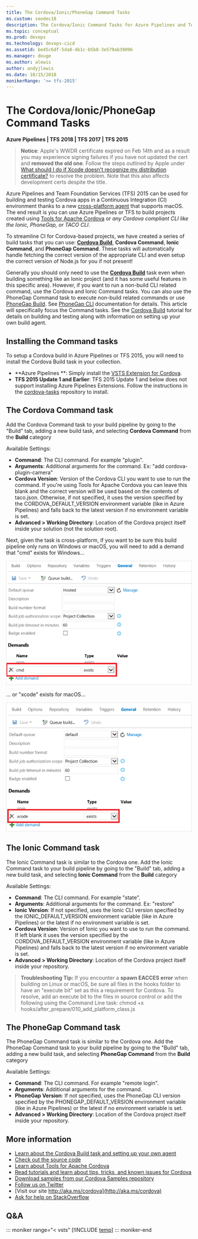 ```yaml
---
title: The Cordova/Ionic/PhoneGap Command Tasks
ms.custom: seodec18
description: The Cordova/Ionic Command Tasks for Azure Pipelines and Team Foundation Services 2015
ms.topic: conceptual
ms.prod: devops
ms.technology: devops-cicd
ms.assetid: be45c6df-5da8-4b1c-b5b8-3e579ab39096
ms.manager: douge
ms.author: alewis
author: andyjlewis
ms.date: 10/15/2018
monikerRange: '>= tfs-2015'
---
```



# The Cordova/Ionic/PhoneGap Command Tasks

**Azure Pipelines | TFS 2018 | TFS 2017 | TFS 2015**

> **Notice**: Apple's WWDR certificate expired on Feb 14th and as a result you may experience signing failures if you have not updated the cert and **removed the old one**. Follow the steps outlined by Apple under [What should I do if Xcode doesn't recognize my distribution certificate?](https://developer.apple.com/support/certificates/expiration/) to resolve the problem. Note that this also affects development certs despite the title.

Azure Pipelines and Team Foundation Services (TFS) 2015 can be used for building and testing Cordova apps in a Continuous Integration (CI) environment thanks to a new [cross-platform agent](https://github.com/Microsoft/azure-pipelines-agent) that supports macOS. The end result is you can use Azure Pipelines or TFS to build projects created using [Tools for Apache Cordova](http://go.microsoft.com/fwlink/?LinkID=536496) or *any Cordova compliant CLI like the Ionic, PhoneGap, or TACO CLI*.

To streamline CI for Cordova-based projects, we have created a series of build tasks that you can use: **[Cordova Build](./cordova-build.md)**, **Cordova Command**, **Ionic Command**, and **PhoneGap Command**. These tasks will automatically handle fetching the correct version of the appropriate CLI and even setup the correct version of Node.js for you if not present!

Generally you should only need to use the **[Cordova Build](./cordova-build.md)** task even when building something like an Ionic project (and it has some useful features in this specific area). However, if you want to run a non-build CLI related command, use the Cordova and Ionic Command tasks. You can also use the PhoneGap Command task to execute non-build related commands or use [PhoneGap Build](https://build.phonegap.com/).  See [PhoneGap CLI](http://docs.phonegap.com/references/phonegap-cli/remote-usage/) documentation for details. This article will specifically focus the Command tasks. See the [Cordova Build](./cordova-build.md) tutorial for details on building and testing along with information on setting up your own build agent.

## Installing the Command tasks
To setup a Cordova build in Azure Pipelines or TFS 2015, you will need to install the Cordova Build task in your collection.

- **Azure Pipelines **: Simply install the [VSTS Extension for Cordova](http://go.microsoft.com/fwlink/?LinkID=691835).
- **TFS 2015 Update 1 and Earlier**: TFS 2015 Update 1 and below does not support installing Azure Pipelines Extensions. Follow the instructions in the [cordova-tasks](http://go.microsoft.com/fwlink/?LinkID=691187) repository to install.

## The Cordova Command task
Add the Cordova Command task to your build pipeline by going to the "Build" tab, adding a new build task, and selecting **Cordova Command** from the **Build** category

Available Settings:
  - **Command**: The CLI command.  For example "plugin".
  - **Arguments**: Additional arguments for the command.  Ex: "add cordova-plugin-camera"
  - **Cordova Version**: Version of the Cordova CLI you want to use to run the command. If you're using Tools for Apache Cordova you can leave this blank and the correct version will be used based on the contents of taco.json. Otherwise, if not specified, it uses the version specified by the CORDOVA_DEFAULT_VERSION environment variable (like in Azure Pipelines) and falls back to the latest version if no environment variable is set.
  - **Advanced &gt; Working Directory**: Location of the Cordova project itself inside your solution (not the solution root).

Next, given the task is cross-platform, if you want to be sure this build pipeline only runs on Windows or macOS, you will need to add a demand that "cmd" exists for Windows...

![Windows Build pipeline - Demand](_img/cordova-command/cordova-command-1.png)

... or "xcode" exists for macOS...  

![macOS Build pipeline - Demand](_img/cordova-command/cordova-command-2.png)

## The Ionic Command task
The Ionic Command task is similar to the Cordova one. Add the Ionic Command task to your build pipeline by going to the "Build" tab, adding a new build task, and selecting **Ionic Command** from the **Build** category

Available Settings:
* **Command**: The CLI command.  For example "state".
* **Arguments**: Additional arguments for the command.  Ex: "restore"
* **Ionic Version**: If not specified, uses the Ionic CLI version specified by the IONIC_DEFAULT_VERSION environment variable (like in Azure Pipelines) or the latest if no environment variable is set.
* **Cordova Version**: Version of Ionic you want to use to run the command. If left blank it uses the version specified by the CORDOVA_DEFAULT_VERSION environment variable (like in Azure Pipelines) and falls back to the latest version if no environment variable is set.
* **Advanced &gt; Working Directory**: Location of the Cordova project itself inside your repository.

> **Troubleshooting Tip:** If you encounter a **spawn EACCES error** when building on Linux or macOS, be sure all files in the hooks folder to have an "execute bit" set as this a requirement for Cordova. To resolve, add an execute bit to the files in source control or add the following using the Command Line task: chmod +x hooks/after_prepare/010_add_platform_class.js

## The PhoneGap Command task
The PhoneGap Command task is similar to the Cordova one. Add the PhoneGap Command task to your build pipeline by going to the "Build" tab, adding a new build task, and selecting **PhoneGap Command** from the **Build** category

Available Settings:
* **Command**: The CLI command. For example "remote login".
* **Arguments**: Additional arguments for the command.  
* **PhoneGap Version**: If not specified, uses the PhoneGap CLI version specified by the PHONEGAP_DEFAULT_VERSION environment variable (like in Azure Pipelines) or the latest if no environment variable is set.
* **Advanced &gt; Working Directory**: Location of the Cordova project itself inside your repository.

## More information
* [Learn about the Cordova Build task and setting up your own agent](./cordova-build.md)
* [Check out the source code](http://go.microsoft.com/fwlink/?LinkID=691187)
* [Learn about Tools for Apache Cordova](http://go.microsoft.com/fwlink/?LinkID=618473)
* [Read tutorials and learn about tips, tricks, and known issues for Cordova](http://go.microsoft.com/fwlink/?LinkID=618471)
* [Download samples from our Cordova Samples repository](http://github.com/Microsoft/cordova-samples)
* [Follow us on Twitter](https://twitter.com/VSCordovaTools)
* [Visit our site http://aka.ms/cordova](http://aka.ms/cordova)
* [Ask for help on StackOverflow](http://stackoverflow.com/questions/tagged/visual-studio-cordova)

## Q&A

<!-- BEGINSECTION class="md-qanda" -->

::: moniker range="< vsts"
[!INCLUDE [temp](../../../_shared/qa-versions.md)]
::: moniker-end

<!-- ENDSECTION -->

